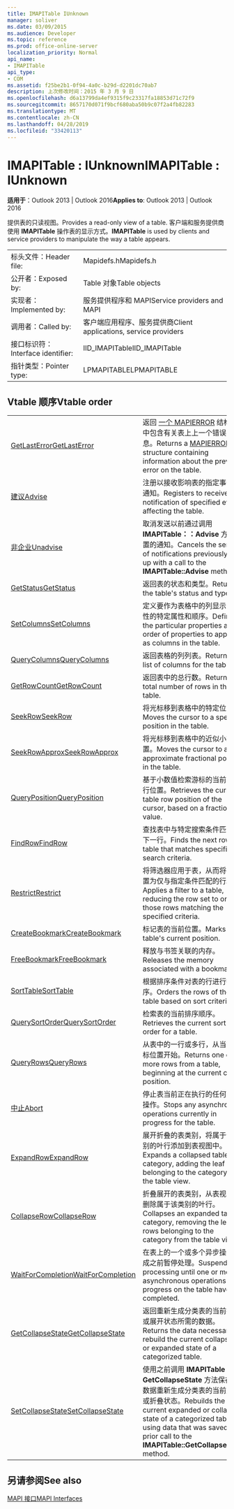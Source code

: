 ```yaml
---
title: IMAPITable IUnknown
manager: soliver
ms.date: 03/09/2015
ms.audience: Developer
ms.topic: reference
ms.prod: office-online-server
localization_priority: Normal
api_name:
- IMAPITable
api_type:
- COM
ms.assetid: f25be2b1-0f94-4a0c-b29d-d2201dc70ab7
description: 上次修改时间：2015 年 3 月 9 日
ms.openlocfilehash: d6a13799da4ef9315f9c23317fa18853d71c72f9
ms.sourcegitcommit: 8657170d071f9bcf680aba50b9c07f2a4fb82283
ms.translationtype: MT
ms.contentlocale: zh-CN
ms.lasthandoff: 04/28/2019
ms.locfileid: "33420113"
---
```

# <a name="imapitable--iunknown"></a><span data-ttu-id="dbc19-103">IMAPITable : IUnknown</span><span class="sxs-lookup"><span data-stu-id="dbc19-103">IMAPITable : IUnknown</span></span>

  
  
<span data-ttu-id="dbc19-104">**适用于**：Outlook 2013 | Outlook 2016</span><span class="sxs-lookup"><span data-stu-id="dbc19-104">**Applies to**: Outlook 2013 | Outlook 2016</span></span> 
  
<span data-ttu-id="dbc19-105">提供表的只读视图。</span><span class="sxs-lookup"><span data-stu-id="dbc19-105">Provides a read-only view of a table.</span></span> <span data-ttu-id="dbc19-106">客户端和服务提供商使用 **IMAPITable** 操作表的显示方式。</span><span class="sxs-lookup"><span data-stu-id="dbc19-106">**IMAPITable** is used by clients and service providers to manipulate the way a table appears.</span></span> 
  
|||
|:-----|:-----|
|<span data-ttu-id="dbc19-107">标头文件：</span><span class="sxs-lookup"><span data-stu-id="dbc19-107">Header file:</span></span>  <br/> |<span data-ttu-id="dbc19-108">Mapidefs.h</span><span class="sxs-lookup"><span data-stu-id="dbc19-108">Mapidefs.h</span></span>  <br/> |
|<span data-ttu-id="dbc19-109">公开者：</span><span class="sxs-lookup"><span data-stu-id="dbc19-109">Exposed by:</span></span>  <br/> |<span data-ttu-id="dbc19-110">Table 对象</span><span class="sxs-lookup"><span data-stu-id="dbc19-110">Table objects</span></span>  <br/> |
|<span data-ttu-id="dbc19-111">实现者：</span><span class="sxs-lookup"><span data-stu-id="dbc19-111">Implemented by:</span></span>  <br/> |<span data-ttu-id="dbc19-112">服务提供程序和 MAPI</span><span class="sxs-lookup"><span data-stu-id="dbc19-112">Service providers and MAPI</span></span>  <br/> |
|<span data-ttu-id="dbc19-113">调用者：</span><span class="sxs-lookup"><span data-stu-id="dbc19-113">Called by:</span></span>  <br/> |<span data-ttu-id="dbc19-114">客户端应用程序、服务提供商</span><span class="sxs-lookup"><span data-stu-id="dbc19-114">Client applications, service providers</span></span>  <br/> |
|<span data-ttu-id="dbc19-115">接口标识符：</span><span class="sxs-lookup"><span data-stu-id="dbc19-115">Interface identifier:</span></span>  <br/> |<span data-ttu-id="dbc19-116">IID_IMAPITable</span><span class="sxs-lookup"><span data-stu-id="dbc19-116">IID_IMAPITable</span></span>  <br/> |
|<span data-ttu-id="dbc19-117">指针类型：</span><span class="sxs-lookup"><span data-stu-id="dbc19-117">Pointer type:</span></span>  <br/> |<span data-ttu-id="dbc19-118">LPMAPITABLE</span><span class="sxs-lookup"><span data-stu-id="dbc19-118">LPMAPITABLE</span></span>  <br/> |
   
## <a name="vtable-order"></a><span data-ttu-id="dbc19-119">Vtable 顺序</span><span class="sxs-lookup"><span data-stu-id="dbc19-119">Vtable order</span></span>

|||
|:-----|:-----|
|[<span data-ttu-id="dbc19-120">GetLastError</span><span class="sxs-lookup"><span data-stu-id="dbc19-120">GetLastError</span></span>](imapitable-getlasterror.md) <br/> |<span data-ttu-id="dbc19-121">返回 [一个 MAPIERROR](mapierror.md) 结构，其中包含有关表上上一个错误的信息。</span><span class="sxs-lookup"><span data-stu-id="dbc19-121">Returns a [MAPIERROR](mapierror.md) structure containing information about the previous error on the table.</span></span>  <br/> |
|[<span data-ttu-id="dbc19-122">建议</span><span class="sxs-lookup"><span data-stu-id="dbc19-122">Advise</span></span>](imapitable-advise.md) <br/> |<span data-ttu-id="dbc19-123">注册以接收影响表的指定事件的通知。</span><span class="sxs-lookup"><span data-stu-id="dbc19-123">Registers to receive notification of specified events affecting the table.</span></span>  <br/> |
|[<span data-ttu-id="dbc19-124">非企业</span><span class="sxs-lookup"><span data-stu-id="dbc19-124">Unadvise</span></span>](imapitable-unadvise.md) <br/> |<span data-ttu-id="dbc19-125">取消发送以前通过调用 **IMAPITable：：Advise** 方法设置的通知。</span><span class="sxs-lookup"><span data-stu-id="dbc19-125">Cancels the sending of notifications previously set up with a call to the **IMAPITable::Advise** method.</span></span>  <br/> |
|[<span data-ttu-id="dbc19-126">GetStatus</span><span class="sxs-lookup"><span data-stu-id="dbc19-126">GetStatus</span></span>](imapitable-getstatus.md) <br/> |<span data-ttu-id="dbc19-127">返回表的状态和类型。</span><span class="sxs-lookup"><span data-stu-id="dbc19-127">Returns the table's status and type.</span></span>  <br/> |
|[<span data-ttu-id="dbc19-128">SetColumns</span><span class="sxs-lookup"><span data-stu-id="dbc19-128">SetColumns</span></span>](imapitable-setcolumns.md) <br/> |<span data-ttu-id="dbc19-129">定义要作为表格中的列显示的属性的特定属性和顺序。</span><span class="sxs-lookup"><span data-stu-id="dbc19-129">Defines the particular properties and order of properties to appear as columns in the table.</span></span>  <br/> |
|[<span data-ttu-id="dbc19-130">QueryColumns</span><span class="sxs-lookup"><span data-stu-id="dbc19-130">QueryColumns</span></span>](imapitable-querycolumns.md) <br/> |<span data-ttu-id="dbc19-131">返回表格的列列表。</span><span class="sxs-lookup"><span data-stu-id="dbc19-131">Returns a list of columns for the table.</span></span>  <br/> |
|[<span data-ttu-id="dbc19-132">GetRowCount</span><span class="sxs-lookup"><span data-stu-id="dbc19-132">GetRowCount</span></span>](imapitable-getrowcount.md) <br/> |<span data-ttu-id="dbc19-133">返回表中的总行数。</span><span class="sxs-lookup"><span data-stu-id="dbc19-133">Returns the total number of rows in the table.</span></span>  <br/> |
|[<span data-ttu-id="dbc19-134">SeekRow</span><span class="sxs-lookup"><span data-stu-id="dbc19-134">SeekRow</span></span>](imapitable-seekrow.md) <br/> |<span data-ttu-id="dbc19-135">将光标移到表格中的特定位置。</span><span class="sxs-lookup"><span data-stu-id="dbc19-135">Moves the cursor to a specific position in the table.</span></span>  <br/> |
|[<span data-ttu-id="dbc19-136">SeekRowApprox</span><span class="sxs-lookup"><span data-stu-id="dbc19-136">SeekRowApprox</span></span>](imapitable-seekrowapprox.md) <br/> |<span data-ttu-id="dbc19-137">将光标移到表格中的近似小数位置。</span><span class="sxs-lookup"><span data-stu-id="dbc19-137">Moves the cursor to an approximate fractional position in the table.</span></span>  <br/> |
|[<span data-ttu-id="dbc19-138">QueryPosition</span><span class="sxs-lookup"><span data-stu-id="dbc19-138">QueryPosition</span></span>](imapitable-queryposition.md) <br/> |<span data-ttu-id="dbc19-139">基于小数值检索游标的当前表格行位置。</span><span class="sxs-lookup"><span data-stu-id="dbc19-139">Retrieves the current table row position of the cursor, based on a fractional value.</span></span>  <br/> |
|[<span data-ttu-id="dbc19-140">FindRow</span><span class="sxs-lookup"><span data-stu-id="dbc19-140">FindRow</span></span>](imapitable-findrow.md) <br/> |<span data-ttu-id="dbc19-141">查找表中与特定搜索条件匹配的下一行。</span><span class="sxs-lookup"><span data-stu-id="dbc19-141">Finds the next row in a table that matches specific search criteria.</span></span>  <br/> |
|[<span data-ttu-id="dbc19-142">Restrict</span><span class="sxs-lookup"><span data-stu-id="dbc19-142">Restrict</span></span>](imapitable-restrict.md) <br/> |<span data-ttu-id="dbc19-143">将筛选器应用于表，从而将行设置为仅与指定条件匹配的行。</span><span class="sxs-lookup"><span data-stu-id="dbc19-143">Applies a filter to a table, reducing the row set to only those rows matching the specified criteria.</span></span>  <br/> |
|[<span data-ttu-id="dbc19-144">CreateBookmark</span><span class="sxs-lookup"><span data-stu-id="dbc19-144">CreateBookmark</span></span>](imapitable-createbookmark.md) <br/> |<span data-ttu-id="dbc19-145">标记表的当前位置。</span><span class="sxs-lookup"><span data-stu-id="dbc19-145">Marks the table's current position.</span></span>  <br/> |
|[<span data-ttu-id="dbc19-146">FreeBookmark</span><span class="sxs-lookup"><span data-stu-id="dbc19-146">FreeBookmark</span></span>](imapitable-freebookmark.md) <br/> |<span data-ttu-id="dbc19-147">释放与书签关联的内存。</span><span class="sxs-lookup"><span data-stu-id="dbc19-147">Releases the memory associated with a bookmark.</span></span>  <br/> |
|[<span data-ttu-id="dbc19-148">SortTable</span><span class="sxs-lookup"><span data-stu-id="dbc19-148">SortTable</span></span>](imapitable-sorttable.md) <br/> |<span data-ttu-id="dbc19-149">根据排序条件对表的行进行排序。</span><span class="sxs-lookup"><span data-stu-id="dbc19-149">Orders the rows of the table based on sort criteria.</span></span>  <br/> |
|[<span data-ttu-id="dbc19-150">QuerySortOrder</span><span class="sxs-lookup"><span data-stu-id="dbc19-150">QuerySortOrder</span></span>](imapitable-querysortorder.md) <br/> |<span data-ttu-id="dbc19-151">检索表的当前排序顺序。</span><span class="sxs-lookup"><span data-stu-id="dbc19-151">Retrieves the current sort order for a table.</span></span>  <br/> |
|[<span data-ttu-id="dbc19-152">QueryRows</span><span class="sxs-lookup"><span data-stu-id="dbc19-152">QueryRows</span></span>](imapitable-queryrows.md) <br/> |<span data-ttu-id="dbc19-153">从表中的一行或多行，从当前光标位置开始。</span><span class="sxs-lookup"><span data-stu-id="dbc19-153">Returns one or more rows from a table, beginning at the current cursor position.</span></span>  <br/> |
|[<span data-ttu-id="dbc19-154">中止</span><span class="sxs-lookup"><span data-stu-id="dbc19-154">Abort</span></span>](imapitable-abort.md) <br/> |<span data-ttu-id="dbc19-155">停止表当前正在执行的任何异步操作。</span><span class="sxs-lookup"><span data-stu-id="dbc19-155">Stops any asynchronous operations currently in progress for the table.</span></span>  <br/> |
|[<span data-ttu-id="dbc19-156">ExpandRow</span><span class="sxs-lookup"><span data-stu-id="dbc19-156">ExpandRow</span></span>](imapitable-expandrow.md) <br/> |<span data-ttu-id="dbc19-157">展开折叠的表类别，将属于该类别的叶行添加到表视图中。</span><span class="sxs-lookup"><span data-stu-id="dbc19-157">Expands a collapsed table category, adding the leaf rows belonging to the category to the table view.</span></span>  <br/> |
|[<span data-ttu-id="dbc19-158">CollapseRow</span><span class="sxs-lookup"><span data-stu-id="dbc19-158">CollapseRow</span></span>](imapitable-collapserow.md) <br/> |<span data-ttu-id="dbc19-159">折叠展开的表类别，从表视图中删除属于该类别的叶行。</span><span class="sxs-lookup"><span data-stu-id="dbc19-159">Collapses an expanded table category, removing the leaf rows belonging to the category from the table view.</span></span>  <br/> |
|[<span data-ttu-id="dbc19-160">WaitForCompletion</span><span class="sxs-lookup"><span data-stu-id="dbc19-160">WaitForCompletion</span></span>](imapitable-waitforcompletion.md) <br/> |<span data-ttu-id="dbc19-161">在表上的一个或多个异步操作完成之前暂停处理。</span><span class="sxs-lookup"><span data-stu-id="dbc19-161">Suspends processing until one or more asynchronous operations in progress on the table have completed.</span></span>  <br/> |
|[<span data-ttu-id="dbc19-162">GetCollapseState</span><span class="sxs-lookup"><span data-stu-id="dbc19-162">GetCollapseState</span></span>](imapitable-getcollapsestate.md) <br/> |<span data-ttu-id="dbc19-163">返回重新生成分类表的当前折叠或展开状态所需的数据。</span><span class="sxs-lookup"><span data-stu-id="dbc19-163">Returns the data necessary to rebuild the current collapsed or expanded state of a categorized table.</span></span>  <br/> |
|[<span data-ttu-id="dbc19-164">SetCollapseState</span><span class="sxs-lookup"><span data-stu-id="dbc19-164">SetCollapseState</span></span>](imapitable-setcollapsestate.md) <br/> |<span data-ttu-id="dbc19-165">使用之前调用 **IMAPITable：：GetCollapseState** 方法保存的数据重新生成分类表的当前展开或折叠状态。</span><span class="sxs-lookup"><span data-stu-id="dbc19-165">Rebuilds the current expanded or collapsed state of a categorized table using data that was saved by a prior call to the **IMAPITable::GetCollapseState** method.</span></span>  <br/> |
   
## <a name="see-also"></a><span data-ttu-id="dbc19-166">另请参阅</span><span class="sxs-lookup"><span data-stu-id="dbc19-166">See also</span></span>



[<span data-ttu-id="dbc19-167">MAPI 接口</span><span class="sxs-lookup"><span data-stu-id="dbc19-167">MAPI Interfaces</span></span>](mapi-interfaces.md)

